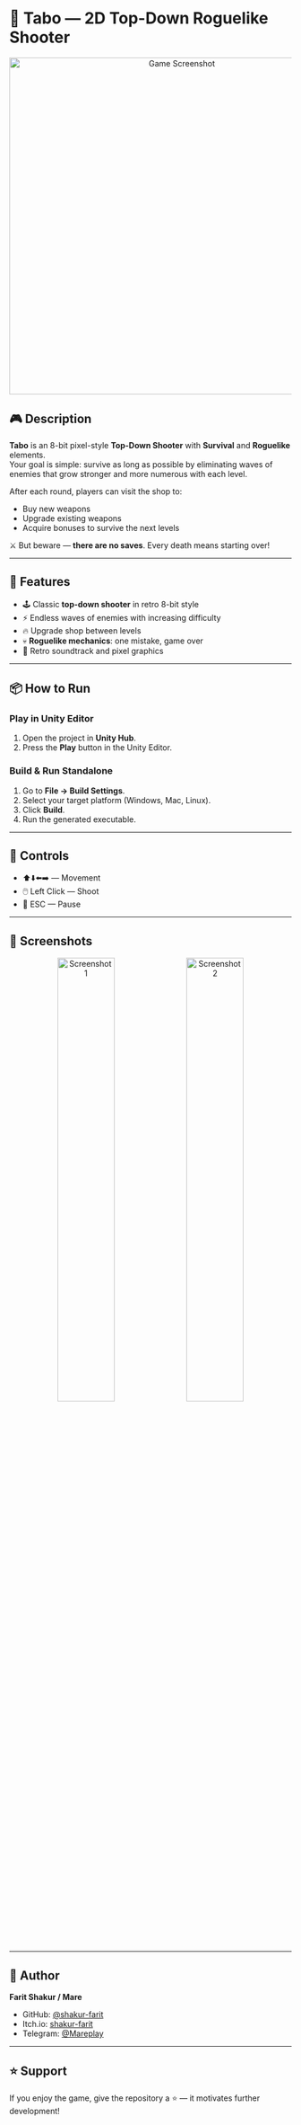 # 🔫 Tabo — 2D Top-Down Roguelike Shooter

<p align="center">
  <img src="screenshot.png" alt="Game Screenshot" width="600"/>
</p>

## 🎮 Description
**Tabo** is an 8-bit pixel-style **Top-Down Shooter** with **Survival** and **Roguelike** elements.  
Your goal is simple: survive as long as possible by eliminating waves of enemies that grow stronger and more numerous with each level.  

After each round, players can visit the shop to:  
- Buy new weapons  
- Upgrade existing weapons  
- Acquire bonuses to survive the next levels  

⚔️ But beware — **there are no saves**. Every death means starting over!

---

## 🚀 Features
- 🕹️ Classic **top-down shooter** in retro 8-bit style  
- ⚡ Endless waves of enemies with increasing difficulty  
- 🔥 Upgrade shop between levels  
- 💀 **Roguelike mechanics**: one mistake, game over  
- 🎵 Retro soundtrack and pixel graphics  

---

## 📦 How to Run

### Play in Unity Editor
1. Open the project in **Unity Hub**.
2. Press the **Play** button in the Unity Editor.

### Build & Run Standalone
1. Go to **File → Build Settings**.
2. Select your target platform (Windows, Mac, Linux).
3. Click **Build**.
4. Run the generated executable.

---

## 🎯 Controls
- ⬆️⬇️⬅️➡️ — Movement  
- 🖱️ Left Click — Shoot  
- 🎹 ESC — Pause  

---

## 📸 Screenshots
<p align="center">
  <img src="screenshot1.png" alt="Screenshot 1" width="45%"/>
  <img src="screenshot2.png" alt="Screenshot 2" width="45%"/>
</p>

---


## 👤 Author
**Farit Shakur / Mare**  
- GitHub: [@shakur-farit]([https://github.com/username](https://github.com/shakur-farit))
- Itch.io: [shakur-farit]([https://shakur-farit.itch.io])
- Telegram: [@Mareplay](https://t.me/@Mareplay)  

---

## ⭐ Support
If you enjoy the game, give the repository a ⭐ — it motivates further development!
